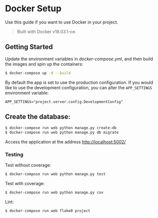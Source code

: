 # Docker Setup

Use this guide if you want to use Docker in your project.

> Built with Docker v18.03.1-ce.

## Getting Started

Update the environment variables in _docker-compose.yml_, and then build the images and spin up the containers:

```sh
$ docker-compose up -d --build
```

By default the app is set to use the production configuration. If you would like to use the development configuration, you can alter the `APP_SETTINGS` environment variable:

```
APP_SETTINGS="project.server.config.DevelopmentConfig"
```

## Create the database:

```sh
$ docker-compose run web python manage.py create-db
$ docker-compose run web python manage.py db migrate
```

Access the application at the address [http://localhost:5002/](http://localhost:5002/)

### Testing

Test without coverage:

```sh
$ docker-compose run web python manage.py test
```

Test with coverage:

```sh
$ docker-compose run web python manage.py cov
```

Lint:

```sh
$ docker-compose run web flake8 project
```
